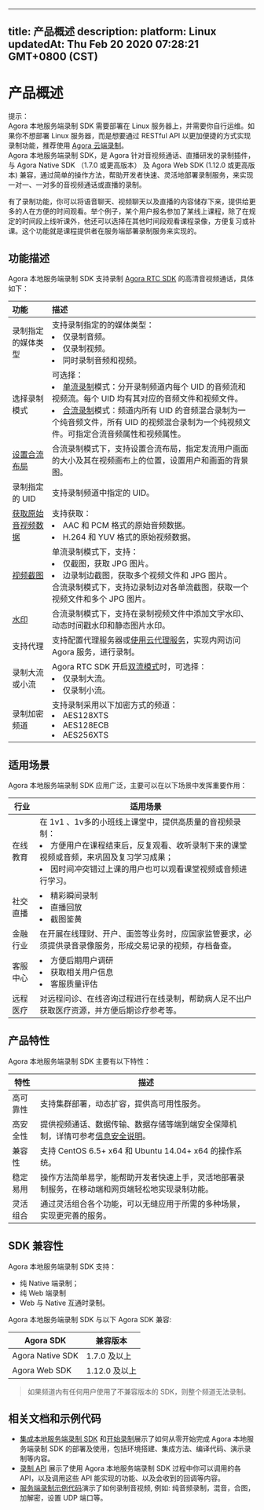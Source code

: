 
---
title: 产品概述
description: 
platform: Linux
updatedAt: Thu Feb 20 2020 07:28:21 GMT+0800 (CST)
---
# 产品概述
<div class="alert note">提示：<br>Agora 本地服务端录制 SDK 需要部署在 Linux 服务器上，并需要你自行运维。如果你不想部署 Linux 服务器，而是想要通过 RESTful API 以更加便捷的方式实现录制功能，推荐使用 <a href="https://docs.agora.io/cn/cloud-recording/product_cloud_recording?platform=Linux">Agora 云端录制</a></li>。  </div> 
Agora 本地服务端录制 SDK，是 Agora 针对音视频通话、直播研发的录制插件，与 Agora Native SDK （1.7.0 或更高版本） 及 Agora Web SDK (1.12.0 或更高版本) 兼容，通过简单的操作方法，帮助开发者快速、灵活地部署录制服务，来实现一对一、一对多的音视频通话或直播的录制。

有了录制功能，你可以将语音聊天、视频聊天以及直播的内容储存下来，提供给更多的人在方便的时间观看。举个例子，某个用户报名参加了某线上课程，除了在规定的时间段上线听课外，他还可以选择在其他时间段观看课程录像，方便复习或补课。这个功能就是课程提供者在服务端部署录制服务来实现的。

## 功能描述

Agora 本地服务端录制 SDK 支持录制 [Agora RTC SDK](https://docs.agora.io/cn/Agora%20Platform/terms?platform=All%20Platforms#rtc-sdk) 的高清音视频通话，具体如下：

| 功能                                       | 描述                                                         |
| :----------------------------------------- | :----------------------------------------------------------- |
| 录制指定的媒体类型                         | 支持录制指定的的媒体类型：<li>仅录制音频。</li><li>仅录制视频。</li><li>同时录制音频和视频。</li> |
| 选择录制模式                               | 可选择：<li>[单流录制](../../cn/Recording/recording_individual_mode.md)模式：分开录制频道内每个 UID 的音频流和视频流。每个 UID 均有其对应的音频文件和视频文件。</li><li>[合流录制](../../cn/Recording/recording_composite_mode.md)模式：频道内所有 UID 的音频混合录制为一个纯音频文件，所有 UID 的视频混合录制为一个纯视频文件。可指定合流音频属性和视频属性。</li> |
| [设置合流布局](../../cn/Recording/recording_layout.md)         | 合流录制模式下，支持设置合流布局，指定发流用户画面的大小及其在视频画布上的位置，设置用户和画面的背景图。 |
| 录制指定的 UID                             | 支持录制频道中指定的 UID。                                   |
| [获取原始音视频数据](../../cn/Recording/recording_raw_data.md) | 支持获取：<li>AAC 和 PCM 格式的原始音频数据。</li><li>H.264 和 YUV 格式的原始视频数据。</li> |
| [视频截图](../../cn/Recording/recording_screen_capture.md)     | 单流录制模式下，支持：<li>仅截图，获取 JPG 图片。</li><li>边录制边截图，获取多个视频文件和 JPG 图片。<br>合流录制模式下，支持边录制边对各单流截图，获取一个视频文件和多个 JPG 图片。 |
| [水印](../../cn/Recording/recording_watermark_cpp.md)          | 合流录制模式下，支持在录制视频文件中添加文字水印、动态时间戳水印和静态图片水印。 |
| 支持代理                                   | 支持配置代理服务器或[使用云代理服务](../../cn/Recording/cloudproxy_recording.md)，实现内网访问 Agora 服务，进行录制。 |
| 录制大流或小流                             | Agora RTC SDK 开启[双流模式](https://docs.agora.io/cn/Agora%20Platform/terms?platform=All%20Platforms#a-name-duala%E5%8F%8C%E6%B5%81%E6%A8%A1%E5%BC%8F)时，可选择：<li>仅录制大流。</li><li>仅录制小流。</li> |
| 录制加密频道                               | 支持录制采用以下加密方式的频道：<li>AES128XTS</li><li>AES128ECB</li><li>AES256XTS</li> |

## 适用场景

Agora 本地服务端录制 SDK 应用广泛，主要可以在以下场景中发挥重要作用：

| 行业     | 适用场景                                                     |
| -------- | ------------------------------------------------------------ |
| 在线教育 | 在 1v1 、1v多的小班线上课堂中，提供高质量的音视频录制：<br/><li>方便用户在课程结束后，反复观看、收听录制下来的课堂视频或音频，来巩固及复习学习成果；<li>因时间冲突错过上课的用户也可以观看课堂视频或音频进行学习。 |
| 社交直播 | <li>精彩瞬间录制<li>直播回放<li>截图鉴黄                     |
| 金融行业 | 在开展在线理财、开户、面签等业务时，应国家监管要求，必须提供录音录像服务，形成交易记录的视频，存档备查。 |
| 客服中心 | <li>方便后期用户调研<li>获取相关用户信息<li>客服质量评估     |
| 远程医疗 | 对远程问诊、在线咨询过程进行在线录制，帮助病人足不出户获取医疗资源，并方便后期诊疗参考等。 |

## 产品特性

Agora 本地服务端录制 SDK 主要有以下特性：

| 特性     | 描述                                                         |
| -------- | ------------------------------------------------------------ |
| 高可靠性 | 支持集群部署，动态扩容，提供高可用性服务。                   |
| 高安全性 | 提供视频通话、数据传输、数据存储等端到端安全保障机制，详情可参考[信息安全说明](../../cn/Agora%20Platform/security.md)。 |
| 兼容性   | 支持 CentOS 6.5+ x64 和 Ubuntu 14.04+ x64 的操作系统。       |
| 稳定易用 | 操作方法简单易学，能帮助开发者快速上手，灵活地部署录制服务，在移动端和网页端轻松地实现录制功能。 |
| 灵活组合 | 通过灵活组合各个功能，可以无缝应用于所需的多种场景，实现更完善的服务。 |

## SDK 兼容性

Agora 本地服务端录制 SDK 支持：

- 纯 Native 端录制；
- 纯 Web 端录制
- Web 与 Native 互通时录制。

Agora 本地服务端录制 SDK 与以下 Agora SDK 兼容:

| Agora SDK        | 兼容版本      |
| ---------------- | ------------- |
| Agora Native SDK | 1.7.0 及以上  |
| Agora Web SDK    | 1.12.0 及以上 |

> 如果频道内有任何用户使用了不兼容版本的 SDK，则整个频道无法录制。

## 相关文档和示例代码

- [集成本地服务端录制 SDK](../../cn/Quickstart%20Guide/recording_integrate_cpp.md) 和[开始录制](../../cn/Quickstart%20Guide/recording_cmd_cpp.md)展示了如何从零开始完成 Agora 本地服务端录制 SDK 的部署及使用，包括环境搭建、集成方法、编译代码、演示录制等内容。
- [录制 API](https://docs.agora.io/cn/Recording/API%20Reference/recording_cpp/index.html) 展示了使用 Agora 本地服务端录制 SDK 过程中你可以调用的各 API，以及调用这些 API 能实现的功能、以及会收到的回调等内容。
- [服务端录制示例代码](https://github.com/AgoraIO/Basic-Recording/)演示了如何录制音视频, 例如: 纯音频录制，混音，合图，加解密，设置 UDP 端口等。
